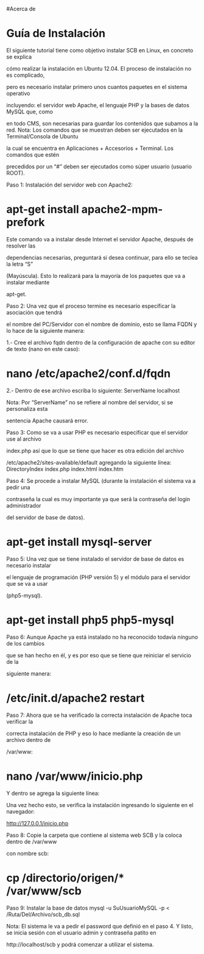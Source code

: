 #Acerca de

# Guía de Instalación

El siguiente tutorial tiene como objetivo instalar SCB en Linux, en concreto se explica 

cómo realizar la instalación en Ubuntu 12.04. El proceso de instalación no es complicado, 

pero es necesario instalar primero unos cuantos paquetes en el sistema operativo 

incluyendo: el servidor web Apache, el lenguaje PHP y la bases de datos MySQL que, como 

en todo CMS, son necesarias para guardar los contenidos que subamos a la red.
Nota: Los comandos que se muestran deben ser ejecutados en la Terminal/Consola de Ubuntu 

la cual se encuentra en Aplicaciones + Accesorios + Terminal. Los comandos que estén 

precedidos por un “#” deben ser ejecutados como súper usuario (usuario ROOT).

Paso 1: Instalación del servidor web con Apache2:
# apt-get install apache2-mpm-prefork

Este comando va a instalar desde Internet el servidor Apache, después de resolver las 

dependencias necesarias, preguntará si desea  continuar, para ello se teclea la letra “S” 

(Mayúscula). Esto lo realizará para la mayoría de los paquetes que va a instalar mediante 

apt-get.

Paso 2: Una vez que el proceso termine es necesario especificar la asociación que tendrá 

el nombre del PC/Servidor con el nombre de dominio, esto se llama FQDN y lo hace de la siguiente manera:

1.- Cree el archivo fqdn dentro de la configuración de apache con su editor de texto  (nano en este caso):
# nano /etc/apache2/conf.d/fqdn

2.- Dentro de ese archivo escriba lo siguiente:
ServerName localhost

Nota: Por “ServerName” no se refiere al nombre del servidor, si se personaliza esta 

sentencia Apache causará error.

Paso 3: Como se va a usar PHP es necesario especificar que el servidor use al archivo 

index.php así que lo que se tiene que hacer es otra edición del archivo 

/etc/apache2/sites-available/default agregando la siguiente línea:
DirectoryIndex index.php index.html index.htm

 
Paso 4: Se procede a instalar MySQL (durante la instalación el sistema  va a pedir una 

contraseña la cual es muy importante ya que será la contraseña del login administrador 

del servidor de base de datos).
# apt-get install mysql-server

Paso 5: Una vez que se tiene instalado el servidor de base de datos es necesario instalar 

el lenguaje de programación (PHP versión 5) y el módulo para el servidor que se va a usar 

(php5-mysql).
# apt-get install php5 php5-mysql

Paso 6: Aunque Apache ya está instalado no ha reconocido todavía ninguno de los cambios 

que se han hecho en él, y es por eso que se tiene que reiniciar el servicio de la 

siguiente manera:
# /etc/init.d/apache2 restart

 
Paso 7: Ahora que se ha verificado la correcta instalación de Apache toca verificar la 

correcta instalación de PHP y eso lo hace mediante la creación de un archivo dentro de 

/var/www:
# nano /var/www/inicio.php

Y dentro se agrega la siguiente línea:
<? phpinfo(); ?>

Una vez hecho esto, se verifica la instalación ingresando lo siguiente en el navegador: 

http://127.0.0.1/inicio.php
 
Paso 8: Copie la carpeta que contiene al sistema web SCB y la coloca dentro de /var/www 

con nombre scb:
# cp /directorio/origen/* /var/www/scb


Paso 9: Instalar la base de datos 
mysql -u SuUsuarioMySQL -p < /Ruta/Del/Archivo/scb_db.sql

Nota: El sistema le va a pedir el password que definió en el paso 4.
Y listo, se inicia sesión con el usuario admin y contraseña patito en 

http://localhost/scb y podrá comenzar a utilizar el sistema.
